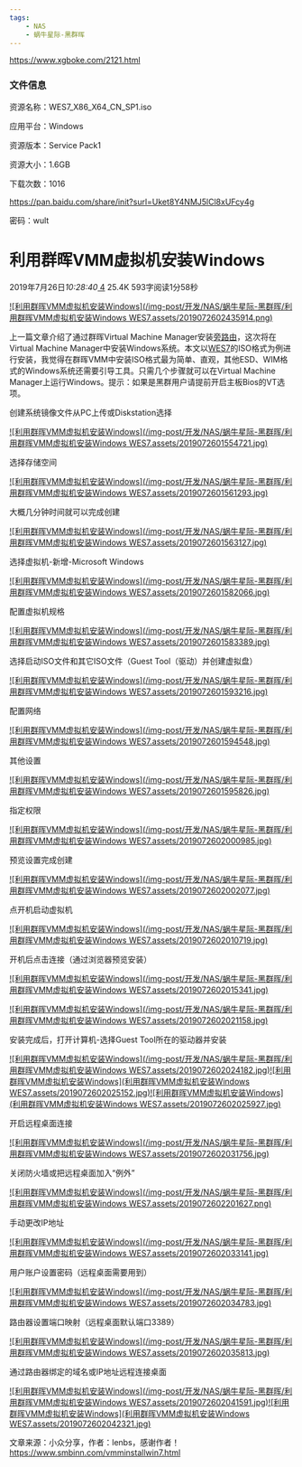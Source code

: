 ```yaml
---
tags:
    - NAS
    - 蜗牛星际-黑群晖
---
```




 https://www.xgboke.com/2121.html



### 文件信息

资源名称：WES7_X86_X64_CN_SP1.iso

应用平台：Windows

资源版本：Service Pack1

资源大小：1.6GB

下载次数：1016

https://pan.baidu.com/share/init?surl=Uket8Y4NMJ5lCl8xUFcy4g

密码：wult



# 利用群晖VMM虚拟机安装Windows

 2019年7月26日*10:28:40*[ 4](https://www.xgboke.com/2121.html#comments) 25.4K 593字阅读1分58秒

[![利用群晖VMM虚拟机安装Windows](/img-post/开发/NAS/蜗牛星际-黑群晖/利用群晖VMM虚拟机安装Windows WES7.assets/2019072602435914.png)](https://www.xgboke.com/wp-content/uploads/2019/07/2019072602435914.png)

上一篇文章介绍了通过群晖Virtual Machine Manager安装[旁路由](https://www.xgboke.com/2081.html)，这次将在Virtual Machine Manager中安装Windows系统。本文以[WES7](https://www.xgboke.com/1317.html)的ISO格式为例进行安装，我觉得在群晖VMM中安装ISO格式最为简单、直观，其他ESD、WIM格式的Windows系统还需要引导工具。只需几个步骤就可以在Virtual Machine Manager上运行Windows。提示：如果是黑群用户请提前开启主板Bios的VT选项。

创建系统镜像文件从PC上传或Diskstation选择

[![利用群晖VMM虚拟机安装Windows](/img-post/开发/NAS/蜗牛星际-黑群晖/利用群晖VMM虚拟机安装Windows WES7.assets/2019072601554721.jpg)](https://www.xgboke.com/wp-content/uploads/2019/07/2019072601554721.jpg)

选择存储空间

[![利用群晖VMM虚拟机安装Windows](/img-post/开发/NAS/蜗牛星际-黑群晖/利用群晖VMM虚拟机安装Windows WES7.assets/2019072601561293.jpg)](https://www.xgboke.com/wp-content/uploads/2019/07/2019072601561293.jpg)



大概几分钟时间就可以完成创建

[![利用群晖VMM虚拟机安装Windows](/img-post/开发/NAS/蜗牛星际-黑群晖/利用群晖VMM虚拟机安装Windows WES7.assets/2019072601563127.jpg)](https://www.xgboke.com/wp-content/uploads/2019/07/2019072601563127.jpg)

选择虚拟机-新增-Microsoft Windows

[![利用群晖VMM虚拟机安装Windows](/img-post/开发/NAS/蜗牛星际-黑群晖/利用群晖VMM虚拟机安装Windows WES7.assets/2019072601582066.jpg)](https://www.xgboke.com/wp-content/uploads/2019/07/2019072601582066.jpg)

配置虚拟机规格

[![利用群晖VMM虚拟机安装Windows](/img-post/开发/NAS/蜗牛星际-黑群晖/利用群晖VMM虚拟机安装Windows WES7.assets/2019072601583389.jpg)](https://www.xgboke.com/wp-content/uploads/2019/07/2019072601583389.jpg)

选择启动ISO文件和其它ISO文件（Guest Tool（驱动）并创建虚拟盘）

[![利用群晖VMM虚拟机安装Windows](/img-post/开发/NAS/蜗牛星际-黑群晖/利用群晖VMM虚拟机安装Windows WES7.assets/2019072601593216.jpg)](https://www.xgboke.com/wp-content/uploads/2019/07/2019072601593216.jpg)

配置网络

[![利用群晖VMM虚拟机安装Windows](/img-post/开发/NAS/蜗牛星际-黑群晖/利用群晖VMM虚拟机安装Windows WES7.assets/2019072601594548.jpg)](https://www.xgboke.com/wp-content/uploads/2019/07/2019072601594548.jpg)

其他设置

[![利用群晖VMM虚拟机安装Windows](/img-post/开发/NAS/蜗牛星际-黑群晖/利用群晖VMM虚拟机安装Windows WES7.assets/2019072601595826.jpg)](https://www.xgboke.com/wp-content/uploads/2019/07/2019072601595826.jpg)

指定权限

[![利用群晖VMM虚拟机安装Windows](/img-post/开发/NAS/蜗牛星际-黑群晖/利用群晖VMM虚拟机安装Windows WES7.assets/2019072602000985.jpg)](https://www.xgboke.com/wp-content/uploads/2019/07/2019072602000985.jpg)

预览设置完成创建

[![利用群晖VMM虚拟机安装Windows](/img-post/开发/NAS/蜗牛星际-黑群晖/利用群晖VMM虚拟机安装Windows WES7.assets/2019072602002077.jpg)](https://www.xgboke.com/wp-content/uploads/2019/07/2019072602002077.jpg)

点开机启动虚拟机

[![利用群晖VMM虚拟机安装Windows](/img-post/开发/NAS/蜗牛星际-黑群晖/利用群晖VMM虚拟机安装Windows WES7.assets/2019072602010719.jpg)](https://www.xgboke.com/wp-content/uploads/2019/07/2019072602010719.jpg)

开机后点击连接（通过浏览器预览安装）

[![利用群晖VMM虚拟机安装Windows](/img-post/开发/NAS/蜗牛星际-黑群晖/利用群晖VMM虚拟机安装Windows WES7.assets/2019072602015341.jpg)](https://www.xgboke.com/wp-content/uploads/2019/07/2019072602015341.jpg)



[![利用群晖VMM虚拟机安装Windows](/img-post/开发/NAS/蜗牛星际-黑群晖/利用群晖VMM虚拟机安装Windows WES7.assets/2019072602021158.jpg)](https://www.xgboke.com/wp-content/uploads/2019/07/2019072602021158.jpg)

安装完成后，打开计算机-选择Guest Tool所在的驱动器并安装

[![利用群晖VMM虚拟机安装Windows](/img-post/开发/NAS/蜗牛星际-黑群晖/利用群晖VMM虚拟机安装Windows WES7.assets/2019072602024182.jpg)](https://www.xgboke.com/wp-content/uploads/2019/07/2019072602024182.jpg)[![利用群晖VMM虚拟机安装Windows](利用群晖VMM虚拟机安装Windows WES7.assets/2019072602025152.jpg)](https://www.xgboke.com/wp-content/uploads/2019/07/2019072602025152.jpg)[![利用群晖VMM虚拟机安装Windows](利用群晖VMM虚拟机安装Windows WES7.assets/2019072602025927.jpg)](https://www.xgboke.com/wp-content/uploads/2019/07/2019072602025927.jpg)

开启远程桌面连接

[![利用群晖VMM虚拟机安装Windows](/img-post/开发/NAS/蜗牛星际-黑群晖/利用群晖VMM虚拟机安装Windows WES7.assets/2019072602031756.jpg)](https://www.xgboke.com/wp-content/uploads/2019/07/2019072602031756.jpg)

关闭防火墙或把远程桌面加入“例外”

[![利用群晖VMM虚拟机安装Windows](/img-post/开发/NAS/蜗牛星际-黑群晖/利用群晖VMM虚拟机安装Windows WES7.assets/2019072602201627.png)](https://www.xgboke.com/wp-content/uploads/2019/07/2019072602201627.png)



手动更改IP地址

[![利用群晖VMM虚拟机安装Windows](/img-post/开发/NAS/蜗牛星际-黑群晖/利用群晖VMM虚拟机安装Windows WES7.assets/2019072602033141.jpg)](https://www.xgboke.com/wp-content/uploads/2019/07/2019072602033141.jpg)



用户账户设置密码（远程桌面需要用到）

[![利用群晖VMM虚拟机安装Windows](/img-post/开发/NAS/蜗牛星际-黑群晖/利用群晖VMM虚拟机安装Windows WES7.assets/2019072602034783.jpg)](https://www.xgboke.com/wp-content/uploads/2019/07/2019072602034783.jpg)



路由器设置端口映射（远程桌面默认端口3389）

[![利用群晖VMM虚拟机安装Windows](/img-post/开发/NAS/蜗牛星际-黑群晖/利用群晖VMM虚拟机安装Windows WES7.assets/2019072602035813.jpg)](https://www.xgboke.com/wp-content/uploads/2019/07/2019072602035813.jpg)



通过路由器绑定的域名或IP地址远程连接桌面

[![利用群晖VMM虚拟机安装Windows](/img-post/开发/NAS/蜗牛星际-黑群晖/利用群晖VMM虚拟机安装Windows WES7.assets/2019072602041591.jpg)](https://www.xgboke.com/wp-content/uploads/2019/07/2019072602041591.jpg)[![利用群晖VMM虚拟机安装Windows](利用群晖VMM虚拟机安装Windows WES7.assets/2019072602042321.jpg)](https://www.xgboke.com/wp-content/uploads/2019/07/2019072602042321.jpg)





文章来源：小众分享，作者：lenbs，感谢作者！https://www.smbinn.com/vmminstallwin7.html